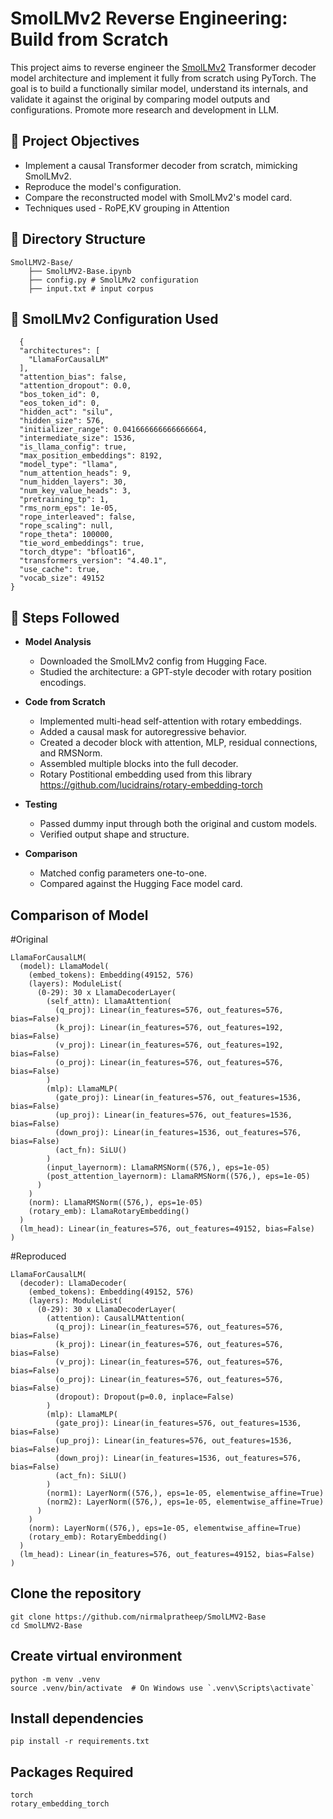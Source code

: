# SmolLMv2 Reverse Engineering: Build from Scratch

This project aims to reverse engineer the [SmolLMv2](https://huggingface.co/HuggingFaceTB/SmolLM2-135M) Transformer decoder model architecture and implement it fully from scratch using PyTorch. The goal is to build a functionally similar model, understand its internals, and validate it against the original by comparing model outputs and configurations. Promote more research and development in LLM.

## 📅 Project Objectives

- Implement a causal Transformer decoder from scratch, mimicking SmolLMv2.
- Reproduce the model's configuration.
- Compare the reconstructed model with SmolLMv2's model card.
- Techniques used - RoPE,KV grouping in Attention
  
## 📁 Directory Structure
```
SmolLMV2-Base/ 
    ├── SmolLMV2-Base.ipynb
    ├── config.py # SmolLMv2 configuration 
    ├── input.txt # input corpus
```


## 📄 SmolLMv2 Configuration Used
```
  {
  "architectures": [
    "LlamaForCausalLM"
  ],
  "attention_bias": false,
  "attention_dropout": 0.0,
  "bos_token_id": 0,
  "eos_token_id": 0,
  "hidden_act": "silu",
  "hidden_size": 576,
  "initializer_range": 0.041666666666666664,
  "intermediate_size": 1536,
  "is_llama_config": true,
  "max_position_embeddings": 8192,
  "model_type": "llama",
  "num_attention_heads": 9,
  "num_hidden_layers": 30,
  "num_key_value_heads": 3,
  "pretraining_tp": 1,
  "rms_norm_eps": 1e-05,
  "rope_interleaved": false,
  "rope_scaling": null,
  "rope_theta": 100000,
  "tie_word_embeddings": true,
  "torch_dtype": "bfloat16",
  "transformers_version": "4.40.1",
  "use_cache": true,
  "vocab_size": 49152
}
```
## 🔹 Steps Followed

- **Model Analysis**
  - Downloaded the SmolLMv2 config from Hugging Face.
  - Studied the architecture: a GPT-style decoder with rotary position encodings.

- **Code from Scratch**
  - Implemented multi-head self-attention with rotary embeddings.
  - Added a causal mask for autoregressive behavior.
  - Created a decoder block with attention, MLP, residual connections, and RMSNorm.
  - Assembled multiple blocks into the full decoder.
  - Rotary Postitional embedding used from this library https://github.com/lucidrains/rotary-embedding-torch

- **Testing**
  - Passed dummy input through both the original and custom models.
  - Verified output shape and structure.

- **Comparison**
  - Matched config parameters one-to-one.
  - Compared against the Hugging Face model card.

## Comparison of Model 
#Original
```
LlamaForCausalLM(
  (model): LlamaModel(
    (embed_tokens): Embedding(49152, 576)
    (layers): ModuleList(
      (0-29): 30 x LlamaDecoderLayer(
        (self_attn): LlamaAttention(
          (q_proj): Linear(in_features=576, out_features=576, bias=False)
          (k_proj): Linear(in_features=576, out_features=192, bias=False)
          (v_proj): Linear(in_features=576, out_features=192, bias=False)
          (o_proj): Linear(in_features=576, out_features=576, bias=False)
        )
        (mlp): LlamaMLP(
          (gate_proj): Linear(in_features=576, out_features=1536, bias=False)
          (up_proj): Linear(in_features=576, out_features=1536, bias=False)
          (down_proj): Linear(in_features=1536, out_features=576, bias=False)
          (act_fn): SiLU()
        )
        (input_layernorm): LlamaRMSNorm((576,), eps=1e-05)
        (post_attention_layernorm): LlamaRMSNorm((576,), eps=1e-05)
      )
    )
    (norm): LlamaRMSNorm((576,), eps=1e-05)
    (rotary_emb): LlamaRotaryEmbedding()
  )
  (lm_head): Linear(in_features=576, out_features=49152, bias=False)
)
```
#Reproduced 
```
LlamaForCausalLM(
  (decoder): LlamaDecoder(
    (embed_tokens): Embedding(49152, 576)
    (layers): ModuleList(
      (0-29): 30 x LlamaDecoderLayer(
        (attention): CausalLMAttention(
          (q_proj): Linear(in_features=576, out_features=576, bias=False)
          (k_proj): Linear(in_features=576, out_features=576, bias=False)
          (v_proj): Linear(in_features=576, out_features=576, bias=False)
          (o_proj): Linear(in_features=576, out_features=576, bias=False)
          (dropout): Dropout(p=0.0, inplace=False)
        )
        (mlp): LlamaMLP(
          (gate_proj): Linear(in_features=576, out_features=1536, bias=False)
          (up_proj): Linear(in_features=576, out_features=1536, bias=False)
          (down_proj): Linear(in_features=1536, out_features=576, bias=False)
          (act_fn): SiLU()
        )
        (norm1): LayerNorm((576,), eps=1e-05, elementwise_affine=True)
        (norm2): LayerNorm((576,), eps=1e-05, elementwise_affine=True)
      )
    )
    (norm): LayerNorm((576,), eps=1e-05, elementwise_affine=True)
    (rotary_emb): RotaryEmbedding()
  )
  (lm_head): Linear(in_features=576, out_features=49152, bias=False)
)
```

## Clone the repository
```
git clone https://github.com/nirmalpratheep/SmolLMV2-Base
cd SmolLMV2-Base
```
## Create virtual environment
```
python -m venv .venv
source .venv/bin/activate  # On Windows use `.venv\Scripts\activate`
```

## Install dependencies
```
pip install -r requirements.txt
```

## Packages Required
```
torch
rotary_embedding_torch
```


